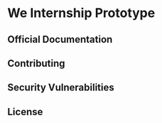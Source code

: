# We Internship Prototype


## Official Documentation



## Contributing


## Security Vulnerabilities


## License
